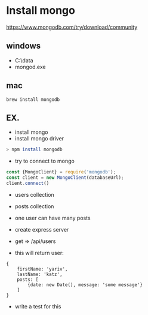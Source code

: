# Install mongo

https://www.mongodb.com/try/download/community

## windows

- C:\data
- mongod.exe

## mac

```
brew install mongodb
```

## EX.

- install mongo
- install mongo driver

```bash
> npm install mongodb
```

- try to connect to mongo

```js
const {MongoClient} = require('mongodb');
const client = new MongoClient(databaseUrl);
client.connect()
```

- users collection
- posts collection
- one user can have many posts

- create express server
- get => /api/users
- this will return user:

```
{
	firstName: 'yariv',
	lastName: 'katz',
	posts: [
		{date: new Date(), message: 'some message'}
	]
}
```

- write a test for this
 